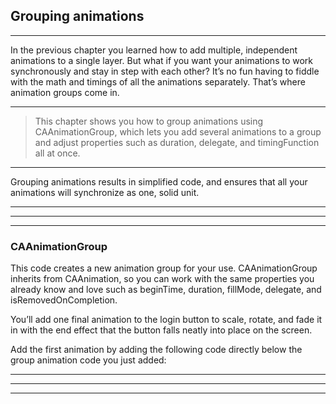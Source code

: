 
## Grouping animations


<hr>


In the previous chapter you learned how to add multiple, independent animations to a single layer. But what if you want your animations to work synchronously and stay in step with each other? It’s no fun having to fiddle with the math and timings of all the animations separately. That’s where animation groups come in.


<hr>


> This chapter shows you how to group animations using CAAnimationGroup, which lets you add several animations to a group and adjust properties such as duration, delegate, and timingFunction all at once.



<hr>


Grouping animations results in simplified code, and ensures that all your animations will synchronize as one, solid unit.
<hr>


<hr>


<hr>

### CAAnimationGroup


This code creates a new animation group for your use. CAAnimationGroup inherits from CAAnimation, so you can work with the same properties you already know and love such as beginTime, duration, fillMode, delegate, and isRemovedOnCompletion.


You’ll add one final animation to the login button to scale, rotate, and fade it in with the end effect that the button falls neatly into place on the screen.


Add the first animation by adding the following code directly below the group animation code you just added:


<hr>


<hr>


<hr>






